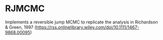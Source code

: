 # RJMCMC
Implements a reversible jump MCMC to replicate the analysis in Richardson &amp; Green, 1997 (https://rss.onlinelibrary.wiley.com/doi/10.1111/1467-9868.00095)

